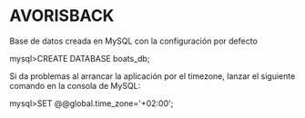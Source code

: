 # AVORISBACK

Base de datos creada en MySQL con la configuración por defecto

mysql>CREATE DATABASE boats_db;

Si da problemas al arrancar la aplicación por el timezone, lanzar el siguiente comando en la consola de MySQL:

mysql>SET @@global.time_zone='+02:00';
